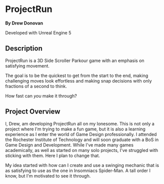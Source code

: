 # ProjectRun

**By Drew Donovan**

Developed with Unreal Engine 5

## Description

ProjectRun is a 3D Side Scroller Parkour game with an emphasis on satisfying movement. 

The goal is to be the quickest to get from the start to the end, making challenging moves look effortless and making snap decisions with only fractions of a second to think.

How fast can *you* make it through?


## Project Overview

I, Drew, am developing ProjectRun all on my lonesome. This is not only a project where I'm trying to make a fun game, but it is also a learning experience as I enter the world of Game Design professionally. I attended the Rochester Institute of Technology and will soon graduate with a BoS in Game Design and Development. While I've made many games academically, as well as started on many solo projects, I've struggled with sticking with them. Here I plan to change that. 

My idea started with how can I create and use a swinging mechanic that is as satisfying to use as the one in Insomniacs Spider-Man. A tall order I know, but I'm motivated to see it through. 
